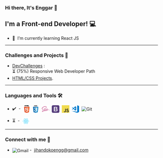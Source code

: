 ### Hi there, It's Enggar 👋

## I'm a Front-end Developer! 💻

- :book: &nbsp;I’m currently learning React JS

---

### Challenges and Projects 🚀

- [DevChallenges](https://github.com/nggar/devchallenges.io) :   
⏳ (75%) Responsive Web Developer Path
- [HTML/CSS Projects](https://github.com/nggar/html-css-projects).
---

### Languages and Tools 🛠️

- ✔️ &nbsp;- &nbsp;<img align="center" alt="HTML5" title="HTML" width="25px" src="https://raw.githubusercontent.com/github/explore/80688e429a7d4ef2fca1e82350fe8e3517d3494d/topics/html/html.png" />&nbsp;<img align="center" alt="CSS3" title="CSS" width="25px" src="https://raw.githubusercontent.com/github/explore/80688e429a7d4ef2fca1e82350fe8e3517d3494d/topics/css/css.png" />&nbsp; <img align="center" alt="Sass" title="Sass" width="25px" src="https://raw.githubusercontent.com/github/explore/80688e429a7d4ef2fca1e82350fe8e3517d3494d/topics/sass/sass.png" />&nbsp; <img align="center" alt="Bootstrap" title="Bootstrap" width="25px" src="https://raw.githubusercontent.com/github/explore/80688e429a7d4ef2fca1e82350fe8e3517d3494d/topics/bootstrap/bootstrap.png" />&nbsp; <img align="center" alt="JavaScript" title="Javascript" width="25px" src="https://raw.githubusercontent.com/github/explore/80688e429a7d4ef2fca1e82350fe8e3517d3494d/topics/javascript/javascript.png" />&nbsp; <img align="center" alt="Visual Studio Code" title="VS Code" width="25px" src="https://raw.githubusercontent.com/github/explore/80688e429a7d4ef2fca1e82350fe8e3517d3494d/topics/visual-studio-code/visual-studio-code.png" />&nbsp; <img align="center" alt="Git" title="Git" width="25px" src="https://cdn.worldvectorlogo.com/logos/git-icon.svg" />

- ⏳ &nbsp;- &nbsp;<img align="center" alt="React" title="React" width="25px" src="https://raw.githubusercontent.com/github/explore/80688e429a7d4ef2fca1e82350fe8e3517d3494d/topics/react/react.png" />

---

### Connect with me 💬

- <img align="center" alt="Gmail" title="Email" width="26px" src="https://i.imgur.com/z4nhZMh.png" /> - &nbsp;jihandokoengg@gmail.com

